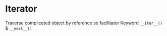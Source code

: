 # Iterator

Traverse complicated object by reference so facilitator
Keyword `__iter__()` & `__next__()`


